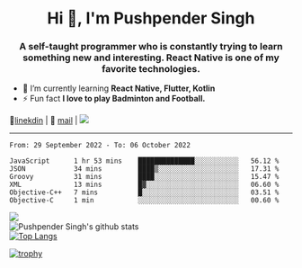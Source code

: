 <h1 align="center">Hi 👋, I'm Pushpender Singh</h1>
<h3 align="center">A self-taught programmer who is constantly trying to learn something new and interesting. React Native is one of my favorite technologies.</h3>

- 🌱 I’m currently learning **React Native, Flutter, Kotlin**
- ⚡ Fun fact **I love to play Badminton and Football.**

👔[linekdin](https://www.linkedin.com/in/pushpender-singh-240061202/) | 📧 [mail](mailto:pushpendersingh@p2devs.com) | ![](https://komarev.com/ghpvc/?username=pushpender-singh-ap&color=blue)


---

<!--START_SECTION:waka-->

```text
From: 29 September 2022 - To: 06 October 2022

JavaScript      1 hr 53 mins    ██████████████░░░░░░░░░░░   56.12 %
JSON            34 mins         ████▒░░░░░░░░░░░░░░░░░░░░   17.31 %
Groovy          31 mins         ████░░░░░░░░░░░░░░░░░░░░░   15.47 %
XML             13 mins         █▓░░░░░░░░░░░░░░░░░░░░░░░   06.60 %
Objective-C++   7 mins          █░░░░░░░░░░░░░░░░░░░░░░░░   03.51 %
Objective-C     1 min           ░░░░░░░░░░░░░░░░░░░░░░░░░   00.60 %
```

<!--END_SECTION:waka-->

<img align="left" src="https://github-readme-streak-stats.herokuapp.com/?user=pushpender-singh-ap&theme=dark" /></br>
![Pushpender Singh's github stats](https://github-readme-stats.vercel.app/api?username=pushpender-singh-ap&show_icons=true&theme=radical&count_private=true)</br>
[![Top Langs](https://github-readme-stats.vercel.app/api/top-langs/?username=pushpender-singh-ap&theme=radical)](https://github.com/pushpender-singh-ap/github-readme-stats)

[![trophy](https://github-profile-trophy.vercel.app/?username=pushpender-singh-ap&theme=radical)](https://github.com/pushpender-singh-ap/pushpender-singh-ap)
